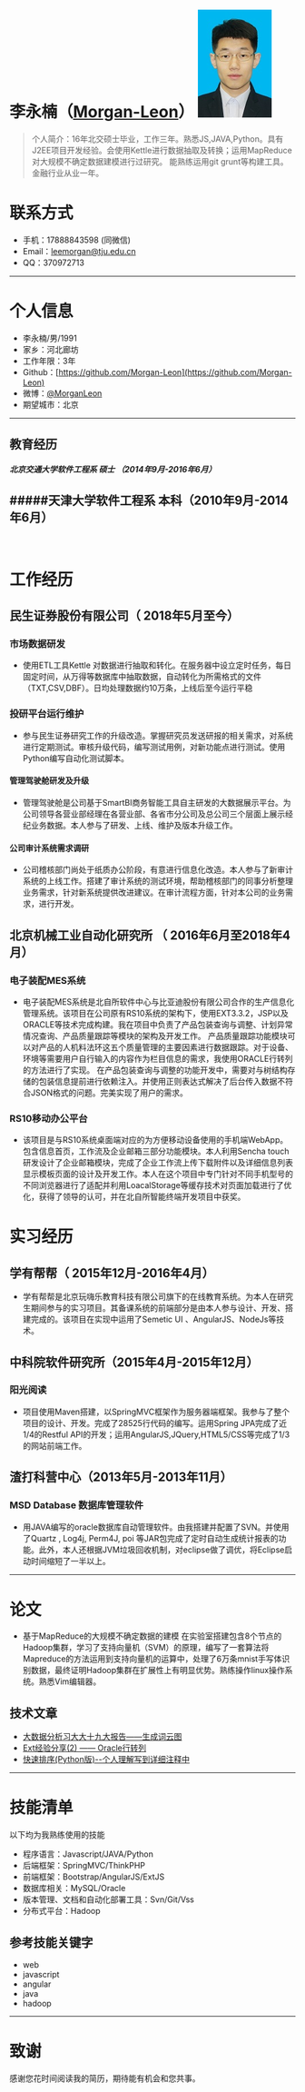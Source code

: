 
 
#  李永楠（[Morgan-Leon](https://github.com/Morgan-Leon)）        ![李永楠](./李永楠20180911_small.jpg)

 >  个人简介：16年北交硕士毕业，工作三年。熟悉JS,JAVA,Python。具有J2EE项目开发经验。会使用Kettle进行数据抽取及转换；运用MapReduce对大规模不确定数据建模进行过研究。 能熟练运用git grunt等构建工具。金融行业从业一年。
# 联系方式  
- 手机：17888843598 (同微信)
- Email：leemorgan@tju.edu.cn 
- QQ：370972713
---
# 个人信息

 - 李永楠/男/1991 
 - 家乡：河北廊坊
 - 工作年限：3年
 - Github：[https://github.com/Morgan-Leon](https://github.com/Morgan-Leon)
 - 微博：[@MorganLeon](http://blog.sina.com.cn/sxlyn) 
 - 期望城市：北京

---
## 教育经历
##### 北京交通大学软件工程系 硕士 （2014年9月-2016年6月）
#####天津大学软件工程系 本科（2010年9月-2014年6月）
---
  
<br /> 


# 工作经历
## 民生证券股份有限公司（ 2018年5月至今）

### 市场数据研发
- 使用ETL工具Kettle 对数据进行抽取和转化。在服务器中设立定时任务，每日固定时间，从万得等数据库中抽取数据，自动转化为所需格式的文件（TXT,CSV,DBF）。日均处理数据约10万条，上线后至今运行平稳

### 投研平台运行维护
- 参与民生证券研究工作的升级改造。掌握研究员发送研报的相关需求，对系统进行定期测试。审核升级代码，编写测试用例，对新功能点进行测试。使用Python编写自动化测试脚本。

#### 管理驾驶舱研发及升级
- 管理驾驶舱是公司基于SmartBI商务智能工具自主研发的大数据展示平台。为公司领导各营业部经理在各营业部、各省市分公司及总公司三个层面上展示经纪业务数据。本人参与了研发、上线、维护及版本升级工作。

#### 公司审计系统需求调研
- 公司稽核部门尚处于纸质办公阶段，有意进行信息化改造。本人参与了新审计系统的上线工作。搭建了审计系统的测试环境，帮助稽核部门的同事分析整理业务需求，针对新系统提供改进建议。在审计流程方面，针对本公司的业务需求，进行开发。

## 北京机械工业自动化研究所  （ 2016年6月至2018年4月）

### 电子装配MES系统
- 电子装配MES系统是北自所软件中心与比亚迪股份有限公司合作的生产信息化管理系统。该项目在公司原有RS10系统的架构下，使用EXT3.3.2，JSP以及ORACLE等技术完成构建。我在项目中负责了产品包装查询与调整、计划异常情况查询、产品质量跟踪等模块的架构及开发工作。
产品质量跟踪功能模块可以对产品的人机料法环这五个质量管理的主要因素进行数据跟踪。对于设备、环境等需要用户自行输入的内容作为栏目信息的需求，我使用ORACLE行转列的方法进行了实现。
在产品包装查询与调整的功能开发中，需要对与树结构存储的包装信息提前进行依赖注入。并使用正则表达式解决了后台传入数据不符合JSON格式的问题。完美实现了用户的需求。

### RS10移动办公平台 
- 该项目是与RS10系统桌面端对应的为方便移动设备使用的手机端WebApp。包含信息首页，工作流及企业邮箱三部分功能模块。本人利用Sencha touch 研发设计了企业邮箱模块，完成了企业工作流上传下载附件以及详细信息列表显示模板页面的设计及开发工作。本人在这个项目中专门针对不同手机型号的不同浏览器进行了适配并利用LoacalStorage等缓存技术对页面加载进行了优化，获得了领导的认可，并在北自所智能终端开发项目中获奖。

# 实习经历
## 学有帮帮（ 2015年12月-2016年4月）
- 学有帮帮是北京玩嗨乐教育科技有限公司旗下的在线教育系统。为本人在研究生期间参与的实习项目。其备课系统的前端部分是由本人参与设计、开发、搭建完成的。该项目在实现中运用了Semetic UI 、AngularJS、NodeJs等技术。

## 中科院软件研究所（2015年4月-2015年12月）
### 阳光阅读
- 项目使用Maven搭建，以SpringMVC框架作为服务器端框架。我参与了整个项目的设计、开发。完成了28525行代码的编写。运用Spring JPA完成了近1/4的Restful API的开发；运用AngularJS,JQuery,HTML5/CSS等完成了1/3的网站前端工作。

## 渣打科营中心（2013年5月-2013年11月）
 ### MSD Database 数据库管理软件
-  用JAVA编写的oracle数据库自动管理软件。由我搭建并配置了SVN。并使用了Quartz , Log4j, Perm4J,  poi 等JAR包完成了定时自动生成统计报表的功能。此外，本人还根据JVM垃圾回收机制，对eclipse做了调优，将Eclipse启动时间缩短了一半以上。
---
# 论文
- 基于MapReduce的大规模不确定数据的建模
     在实验室搭建包含8个节点的Hadoop集群，学习了支持向量机（SVM）的原理，编写了一套算法将Mapreduce的方法运用到支持向量机的运算中，处理了6万条mnist手写体识别数据，最终证明Hadoop集群在扩展性上有明显优势。熟练操作linux操作系统。熟悉Vim编辑器。
   
## 技术文章
- [大数据分析习大大十九大报告——生成词云图 ](http://blog.sina.com.cn/s/blog_72a884dd0102wzop.html)
- [Ext经验分享(2) —— Oracle行转列](https://www.jianshu.com/writer#/notebooks/17852003/notes/19334992) 
-  [快速排序(Python版)--个人理解写到详细注释中](https://www.jianshu.com/writer#/notebooks/17852003/notes/24861834)
---
# 技能清单
以下均为我熟练使用的技能

- 程序语言：Javascript/JAVA/Python
- 后端框架：SpringMVC/ThinkPHP
- 前端框架：Bootstrap/AngularJS/ExtJS
- 数据库相关：MySQL/Oracle
- 版本管理、文档和自动化部署工具：Svn/Git/Vss
- 分布式平台：Hadoop

## 参考技能关键字
- web
- javascript
- angular
- java
- hadoop
---
# 致谢
感谢您花时间阅读我的简历，期待能有机会和您共事。